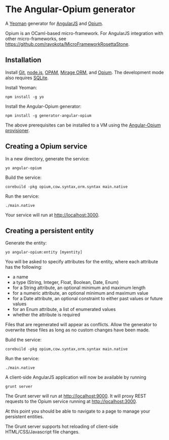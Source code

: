 # The Angular-Opium generator 

A [Yeoman](http://yeoman.io) generator for [AngularJS](http://angularjs.org) and [Opium](https://github.com/rgrinberg/opium).

Opium is an OCaml-based micro-framework.  For AngularJS integration with other micro-frameworks, see https://github.com/rayokota/MicroFrameworkRosettaStone.

## Installation

Install [Git](http://git-scm.com), [node.js](http://nodejs.org), [OPAM](https://opam.ocaml.org), [Mirage ORM](https://github.com/mirage/orm), and [Opium](https://github.com/rgrinberg/opium).  The development mode also requires [SQLite](http://www.sqlite.org).

Install Yeoman:

    npm install -g yo

Install the Angular-Opium generator:

    npm install -g generator-angular-opium

The above prerequisites can be installed to a VM using the [Angular-Opium provisioner](https://github.com/rayokota/provision-angular-opium).

## Creating a Opium service

In a new directory, generate the service:

    yo angular-opium

Build the service:

    corebuild -pkg opium,cow.syntax,orm.syntax main.native
    
Run the service:

    ./main.native

Your service will run at [http://localhost:3000](http://localhost:3000).


## Creating a persistent entity

Generate the entity:

    yo angular-opium:entity [myentity]

You will be asked to specify attributes for the entity, where each attribute has the following:

- a name
- a type (String, Integer, Float, Boolean, Date, Enum)
- for a String attribute, an optional minimum and maximum length
- for a numeric attribute, an optional minimum and maximum value
- for a Date attribute, an optional constraint to either past values or future values
- for an Enum attribute, a list of enumerated values
- whether the attribute is required

Files that are regenerated will appear as conflicts.  Allow the generator to overwrite these files as long as no custom changes have been made.

Build the service:

    corebuild -pkg opium,cow.syntax,orm.syntax main.native
    
Run the service:

    ./main.native

    
A client-side AngularJS application will now be available by running

	grunt server
	
The Grunt server will run at [http://localhost:9000](http://localhost:9000).  It will proxy REST requests to the Opium service running at [http://localhost:3000](http://localhost:3000).

At this point you should be able to navigate to a page to manage your persistent entities.  

The Grunt server supports hot reloading of client-side HTML/CSS/Javascript file changes.

